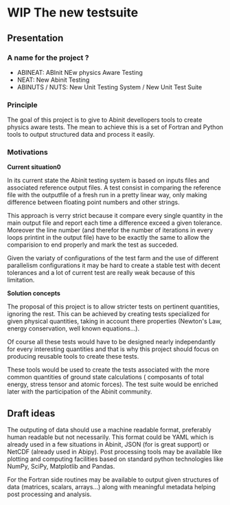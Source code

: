 # WIP The new testsuite

## Presentation

### A name for the project ?

- ABINEAT: ABInit NEw physics Aware Testing
- NEAT: New Abinit Testing
- ABINUTS / NUTS: New Unit Testing System / New Unit Test Suite

### Principle

The goal of this project is to give to Abinit devellopers tools to create physics aware tests.
The mean to achieve this is a set of Fortran and Python tools to output structured data and
process it easily.

### Motivations

__Current situation0__

In its current state the Abinit testing system is based on inputs files and associated reference output files.
A test consist in comparing the reference file with the outputfile of a fresh run in a pretty linear way,
only making difference between floating point numbers and other strings.

This approach is verry strict because it compare every single quantity in the main output file and report each time
a difference exceed a given tolerance. Moreover the line number (and therefor the number of iterations in every
loops printint in the output file) have to be exactly the same to allow the comparision to end properly and mark the
test as succeded.

Given the variaty of configurations of the test farm and the use of different parallelism configurations it may be
hard to create a stable test with decent tolerances and a lot of current test are really weak because of this limitation.

__Solution concepts__

The proposal of this project is to allow stricter tests on pertinent quantities, ignoring the rest. This can be achieved
by creating tests specialized for given physical quantities, taking in account there properties (Newton's Law,
energy conservation, well known equations...).

Of course all these tests would have to be designed nearly independantly for every interesting quantities and that is why
this project should focus on producing reusable tools to create these tests.

These tools would be used to create the tests associated with the more common quantities of ground state calculations (
composants of total energy, stress tensor and atomic forces). The test suite would be enriched later with the
participation of the Abinit community.

## Draft ideas

The outputing of data should use a machine readable format, preferably human readable but not necessarily.
This format could be YAML which is already used in a few situations in Abinit, JSON (for is great support)
or NetCDF (already used in Abipy).
Post processing tools may be available like plotting and computing facilities based on standard python
technologies like NumPy, SciPy, Matplotlib and Pandas.

For the Fortran side routines may be available to output given structures of data (matrices, scalars, arrays...) along with
meaningful metadata helping post processing and analysis.


